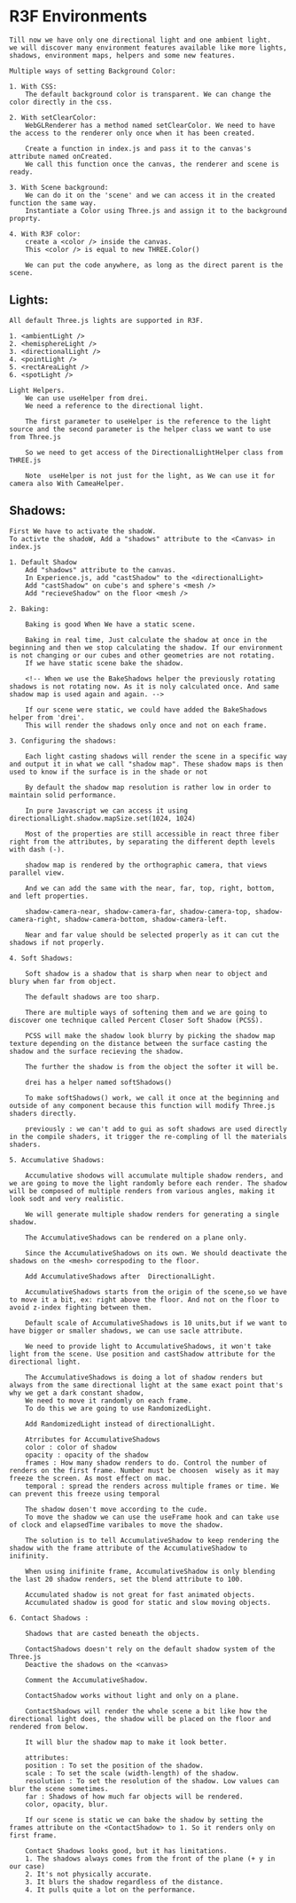 # R3F Environments

    Till now we have only one directional light and one ambient light.
    we will discover many environment features available like more lights, shadows, environment maps, helpers and some new features.

    Multiple ways of setting Background Color:

    1. With CSS:
        The default background color is transparent. We can change the color directly in the css.

    2. With setClearColor:
        WebGLRenderer has a method named setClearColor. We need to have the access to the renderer only once when it has been created.

        Create a function in index.js and pass it to the canvas's attribute named onCreated.
        We call this function once the canvas, the renderer and scene is ready.

    3. With Scene background:
        We can do it on the 'scene' and we can access it in the created function the same way.
        Instantiate a Color using Three.js and assign it to the background proprty.

    4. With R3F color:
        create a <color /> inside the canvas.
        This <color /> is equal to new THREE.Color()

        We can put the code anywhere, as long as the direct parent is the scene.

## Lights:

    All default Three.js lights are supported in R3F.

    1. <ambientLight />
    2. <hemisphereLight />
    3. <directionalLight />
    4. <pointLight />
    5. <rectAreaLight />
    6. <spotLight />

    Light Helpers.
        We can use useHelper from drei.
        We need a reference to the directional light.

        The first parameter to useHelper is the reference to the light source and the second parameter is the helper class we want to use from Three.js

        So we need to get access of the DirectionalLightHelper class from THREE.js

        Note  useHelper is not just for the light, as We can use it for camera also With CameaHelper.

## Shadows:

    First We have to activate the shadoW.
    To activte the shadoW, Add a "shadows" attribute to the <Canvas> in index.js

    1. Default Shadow
        Add "shadows" attribute to the canvas.
        In Experience.js, add "castShadow" to the <directionalLight>
        Add "castShadow" on cube's and sphere's <mesh />
        Add "recieveShadow" on the floor <mesh />

    2. Baking:

        Baking is good When We have a static scene.

        Baking in real time, Just calculate the shadow at once in the beginning and then we stop calculating the shadow. If our environment is not changing or our cubes and other geometries are not rotating.
        If we have static scene bake the shadow.

        <!-- When we use the BakeShadows helper the previously rotating shadows is not rotating now. As it is noly calculated once. And same shadow map is used again and again. -->

        If our scene were static, we could have added the BakeShadows helper from 'drei'.
        This will render the shadows only once and not on each frame.

    3. Configuring the shadows:

        Each light casting shadows will render the scene in a specific way and output it in what we call "shadow map". These shadow maps is then used to know if the surface is in the shade or not

        By default the shadow map resolution is rather low in order to maintain solid performance.

        In pure Javascript we can access it using directionalLight.shadow.mapSize.set(1024, 1024)

        Most of the properties are still accessible in react three fiber right from the attributes, by separating the different depth levels with dash (-).

        shadow map is rendered by the orthographic camera, that views parallel view.

        And we can add the same with the near, far, top, right, bottom, and left properties.

        shadow-camera-near, shadow-camera-far, shadow-camera-top, shadow-camera-right, shadow-camera-bottom, shadow-camera-left.

        Near and far value should be selected properly as it can cut the shadows if not properly.

    4. Soft Shadows:

        Soft shadow is a shadow that is sharp when near to object and blury when far from object.

        The default shadows are too sharp.

        There are multiple ways of softening them and we are going to discover one technique called Percent Closer Soft Shadow (PCSS).

        PCSS will make the shadow look blurry by picking the shadow map texture depending on the distance between the surface casting the shadow and the surface recieving the shadow.

        The further the shadow is from the object the softer it will be.

        drei has a helper named softShadows()

        To make softShadows() work, we call it once at the beginning and outside of any component because this function will modify Three.js shaders directly.

        previously : we can't add to gui as soft shadows are used directly in the compile shaders, it trigger the re-compling of ll the materials shaders.

    5. Accumulative Shadows:

        Accumulative shodows will accumulate multiple shadow renders, and we are going to move the light randomly before each render. The shadow will be composed of multiple renders from various angles, making it look sodt and very realistic.

        We will generate multiple shadow renders for generating a single shadow.

        The AccumulativeShadows can be rendered on a plane only.

        Since the AccumulativeShadows on its own. We should deactivate the shadows on the <mesh> correspoding to the floor.

        Add AccumulativeShadows after  DirectionalLight.

        AccumulativeShadows starts from the origin of the scene,so we have to move it a bit, ex: right above the floor. And not on the floor to avoid z-index fighting between them.

        Default scale of AccumulativeShadows is 10 units,but if we want to have bigger or smaller shadows, we can use sacle attribute.

        We need to provide light to AccumulativeShadows, it won't take light from the scene. Use position and castShadow attribute for the directional light.

        The AccumulativeShadows is doing a lot of shadow renders but always from the same directional light at the same exact point that's why we get a dark constant shadow,
        We need to move it randomly on each frame.
        To do this we are going to use RandomizedLight.

        Add RandomizedLight instead of directionalLight.

        Atrributes for AccumulativeShadows
        color : color of shadow
        opacity : opacity of the shadow
        frames : How many shadow renders to do. Control the number of renders on the first frame. Number must be choosen  wisely as it may freeze the screen. As most effect on mac.
        temporal : spread the renders across multiple frames or time. We can prevent this freeze using temporal

        The shadow dosen't move according to the cude.
        To move the shadow we can use the useFrame hook and can take use of clock and elapsedTime varibales to move the shadow.

        The solution is to tell AccumulativeShadow to keep rendering the shadow with the frame attribute of the AccumulativeShadow to inifinity.

        When using inifinite frame, AccumulativeShadow is only blending the last 20 shadow renders, set the blend attribute to 100.

        Accumulated shadow is not great for fast animated objects.
        Accumulated shadow is good for static and slow moving objects.

    6. Contact Shadows :

        Shadows that are casted beneath the objects.

        ContactShadows doesn't rely on the default shadow system of the Three.js
        Deactive the shadows on the <canvas>

        Comment the AccumulativeShadow.

        ContactShadow works without light and only on a plane.

        ContactShadows will render the whole scene a bit like how the directional light does, the shadow will be placed on the floor and rendered from below.

        It will blur the shadow map to make it look better.

        attributes:
        position : To set the position of the shadow.
        scale : To set the scale (width-length) of the shadow.
        resolution : To set the resolution of the shadow. Low values can blur the scene sometimes.
        far : Shadows of how much far objects will be rendered.
        color, opacity, blur.

        If our scene is static we can bake the shadow by setting the frames attribute on the <ContactShadow> to 1. So it renders only on first frame.

        Contact Shadows looks good, but it has limitations.
        1. The shadows always comes from the front of the plane (+ y in our case)
        2. It's not physically accurate.
        3. It blurs the shadow regardless of the distance.
        4. It pulls quite a lot on the performance.
